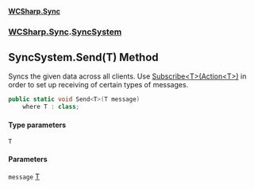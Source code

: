 #### [WCSharp.Sync](index.md 'index')
### [WCSharp.Sync](WCSharp.Sync.md 'WCSharp.Sync').[SyncSystem](WCSharp.Sync.SyncSystem.md 'WCSharp.Sync.SyncSystem')

## SyncSystem.Send<T>(T) Method

Syncs the given data across all clients. Use [Subscribe&lt;T&gt;(Action&lt;T&gt;)](WCSharp.Sync.SyncSystem.Subscribe_T_(System.Action_T_).md 'WCSharp.Sync.SyncSystem.Subscribe<T>(System.Action<T>)') in order to set up receiving of certain types of messages.

```csharp
public static void Send<T>(T message)
    where T : class;
```
#### Type parameters

<a name='WCSharp.Sync.SyncSystem.Send_T_(T).T'></a>

`T`
#### Parameters

<a name='WCSharp.Sync.SyncSystem.Send_T_(T).message'></a>

`message` [T](WCSharp.Sync.SyncSystem.Send_T_(T).md#WCSharp.Sync.SyncSystem.Send_T_(T).T 'WCSharp.Sync.SyncSystem.Send<T>(T).T')